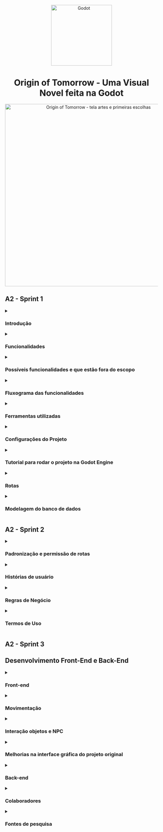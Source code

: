 <p align="center">
	<img width="200" alt="Godot" src="https://upload.wikimedia.org/wikipedia/commons/thumb/6/6a/Godot_icon.svg/2048px-Godot_icon.svg.png">
</p>

<h1 align="center">Origin of Tomorrow - Uma Visual Novel feita na Godot</h1>

<p align="center">
	<img width="600" 
		alt="Origin of Tomorrow - tela artes e primeiras escolhas"
		src="https://i.imgur.com/wADTXCi.png">
</p>

## A2 - Sprint 1

<details> 
	<summary><h3>Introdução</h3></summary>

<p>Projeto realizado como parte da grade curricular da disciplina de Engenharia de Conhecimento, ministrado no curso de <a href="https://to.catolica.edu.br/portal/curso/engenharia-de-software/">Engenharia de Software</a> do <a href="https://to.catolica.edu.br">Centro Universitário Católica do Tocantins</a>.</p>

<p>O principal objetivo do trabalho  é a implementação dos conceitos de Banco de Dados numa aplicação. No caso do nosso grupo, escolhemos fazer a implementação a partir de um jogo de texto Visual Novel, com o objetivo de alimentar o banco de dados com informações do usuário.</p>


<p>Visual novel é um gênero de jogo focado em leituras de textos, cuja suas decisões afetam o rumo da história. O sistema terá como proposta utilizar um sistema de bancos de dados par analisar as decisões dos jogadores para comparar os caminhos traçados por cada um ao decorrer da história.</p>

<p>Como base para o trabalho, partiu-se dos conceitos de interação e escolhas nos adventures criados pela empresa <a href="https://telltale.com/">Telltale Games</a>, responsáveis por jogos como <a href="https://store.steampowered.com/app/1449690/The_Walking_Dead_The_Telltale_Definitive_Series/">The Walking Dead </a>, <a href="https://store.steampowered.com/app/250320/The_Wolf_Among_Us/">The Wolf Among Us</a> e <a href="https://store.steampowered.com/app/498240/Batman__The_Telltale_Series/">The Batman Telltale series</a>.</p>
</details>

<details>
	<summary><h3>Funcionalidades</h3></summary>

<ol>
	<li>Implementação do Firebase como aplicação de gerenciamento de dados e informações emitidas pela aplicação;</li>
	<li>Sistema de diálogo, cujo os jogadores terão a possibilidade de ler a narrativa e as fala dos personagens durante a história por intermédio de uma caixa de diálogo;</li>
	<li>Sistemas de decisões que serão armazenadas no Banco de Dados e mostradas como estátisticas para o jogador ao final do jogo, demonstrando o seu  desempenho e progressão comparadas aos outros jogadores;</li>
	<li>História voltada ao universo dos jogos eletrônicos, tendo alguns mini-games como interação e progresso da história;</li>
	<li>Galeria de pixel-arts dos desenhos criados pelo artista do projeto. Estas artes serão desbloqueadas pelo jogador à medida em que ele vai avançando durante a história;</li>
	<li>Sons e efeitos sonoros para maior imersão do jogador;</li>
	<li>Sistemas de criação de perfis do usuário/jogador, delimitando preferências e escolhas pessoais determinadas que podem aparecer/afetar a história ao decorrer do jogo.</li>
</ol>
</details>

<details>
	<summary><h3>Possíveis funcionalidades e que estão fora do escopo</h3></summary>
<ol>
	<li>Portabilidade da aplicação para dispositivos móveis e consoles de videogame.</li>
	<li>Sub-aplicação móvel para votação. Voltada para espectadores que estão assistindo a transmissão e estão buscando interação com o streamer favorito.</li>
	<li>Sistemas de criação de perfis do usuário/jogador, delimitando preferências e escolhas pessoais determinadas que podem aparecer/afetar a história ao decorrer do jogo. A implementação da funcionalidade pode ser feita como base a interação proposta no ínicio do jogo Silent Hill Shattered Memories. Check-list da personalidade do jogador, mudando alguns elementos e personagens da história</li>
</ol>
</details>

<details>
	<summary><h3>Fluxograma das funcionalidades</h3></summary>

<p>Primeiro, o jogador terá como tela inicial de registro e login do jogo, fazendo a comunicação entre aplicação e banco de dados/servidor Firebase. Estas informações serão armazenadas no banco de dados, criando uma identificação/chave primária própria. Existe um cenário/interação para verificação se os dados dos usuários estiverem corretos.</p>

<ul>
	<li>Caso o email já esteja cadastrado, o jogador já pode pular para tela de login e digitar os seus dados;</li>
	<ul>
		<li>Se os dados estiverem corretos, vai aparecer uma mensagem de login bem sucedido, avançando para o menu do jogo;</li> 
		<li>Caso os dados não estiverem corretos, vai aparecer uma mensagem de erro do usuário ou senha digitada incorretamente, solicitando novamente a autenticação.</li>
	</ul>
</ul>

<br> 

<p align="center">
	<img width="600"
		alt="Fluxograma da página de login"
		src="https://i.imgur.com/cQPXj1B.png">
		<br>Fluxograma da página de login e senha
</p>

<p>Segundo, o jogador interage com as escolhas estipuladas do jogo. Ao fazer isso, cada uma dessas escolhas terá uma saída  ou rumo diferente para a história. Podem ser diálogos e interações com os personagens diferentes do habitual ou segmento da história. Exemplo: determinado personagem pode morrer ou continuar na narrativa, desempenhando outro papel. Diante disso, cada uma dessas escolhas e caminhos serão armazenadas no banco de Dados, diferenciando cada uma dessas rotas selecionadas pelo jogador. Ao final do jogo, o jogador terá uma tela de estatísticas, comparando o seu desempenho com outros jogadores.</p>
 
<p>Exemplo: </p>

<ul>
	<li>O jogador A traçou o caminho X.</li> 
	<ul>
		<li>Porcentagem de jogadores que seguiram este caminho 56%.</li>
	</ul> 
	<li>Outros jogadores que seguiram o caminho Y.</li>
	<ul>
		<li>Porcentagem: 44%</li>
	</ul>
</ul> 

<p>Vale ressaltar que, as escolhas principais, ao decorrer da trama, serão apresentadas nas estatísticas, para entender como funciona o sistema por parte do jogador e quais interações futuras podem ser possíveis para acessar os outros finais do jogo.</p>

<br>

<p align="center">
	<img width="600"
		alt="Exemplificação do sistema de escolhas do jogo, por intermédio de condicionais/nested condicionais"
		src="https://i.imgur.com/CD905bI.png">
		<br>Exemplificação do sistema de escolhas do jogo
</p>

</details>

<details>
	<summary><h3>Ferramentas utilizadas</h3></summary>

1. [Godot](https://godotengine.org/) é um motor de jogo de código aberto, publicado utilizando a licença MIT e desenvolvido pela sua própria comunidade. Seu design é inovador, utilizando um sistema de nódulos e de cena, dando flexibilidade para o desenvolvedor criar qualquer coisa. Pode ser usada em qualquer plataforma de desenvolvimento moderno, tendo a engine suporte para os sistemas operacionais Linux, MacOs, Windows Android. 

2. [Dialogic](https://github.com/coppolaemilio/dialogic) é uma extensão da Godot responsável em facilitar a adição de diálogos no seu jogo. Ela é uma aplicação feita dentro da própria, tendo como base ferramentas com interface gráfica para organização de diálogos dentro do jogo. 

3. [Krita](https://krita.org/en/) é uma ferramenta de criação de ilustrações, concept art, histórias em quadrinhos, pinturas digitais e animações, também podendo ser usado como um programa de retoques e manipulação de fotografia, conversor de formatos, suportando vários modelos de cores e pintura HDR. 

4. [Firebase](https://firebase.google.com/?hl=pt) é um conjunto de serviços de hospedagem para qualquer tipo de aplicativo. Oferece hospedagem NoSQL e em tempo real de bancos de dados, conteúdo, autenticação social e notificações, ou serviços, como um servidor de comunicação em tempo real.

5. [Fruity Loop Studio](https://www.image-line.com/fl-studio/) é uma estação de trabalho de áudio digital desenvolvido pela empresa belga Image-Line. Atualmente é um dos softwares mais usados em produções musicais no mundo, ficando em 4° lugar com 13.63%. Em 2018 foi considerado o melhor DAW do ano pelo IDMA.

6. [Obs Studio](https://obsproject.com/pt-br/download) é uma suíte de software livre e de código aberto para gravação e transmissão ao vivo. Escrito em C e C++, o OBS fornece captura de fonte e dispositivo em tempo real, composição de cena, codificação, gravação e transmissão. A transmissão de dados é feita principalmente através do RTMP (Real Time Messaging Protocol) e pode ser enviada para qualquer destino de suporte RTMP, incluindo muitas predefinições para sites de streaming, como YouTube, Instagram, Twitch e Facebook.

</details>

<details>
	<summary><h3>Configurações do Projeto</h3></summary>

<p>Origin of Tomorrow pode ser executado em diversos sistemas como Windows, Linux e até mesmo em <strong> navegadores de internet</strong>. </p>

Binários compilados podem ser baixados na página de [releases do GitHub](https://github.com/gabriel-aires09/origintomorow/releases). Necessário apenas descompactar os arquivos e rodar diretamente no sistema. O executável e o arquivo de extensão .pck devem estar localizados no mesmo diretório. Sem isso, o jogo não será executado.

Quanto ao uso da aplicação em <strong>navegadores</strong>, você pode acessar ao jogo por meio deste link: [Github Pages](https://gabriel-aires09.github.io/origintomorow/). Criamos uma branch própria hospedada no Github Pages para acesso e conhecimentos das pessoas que tenham interesse em acessar ao jogo. Todos os novos recursos, mecânicas e funcionalidades serão também atualizadas neste link. Nossa intenção é apresentar nossas ideias, de maneira acessível, para outras pessoas interessadas no projeto.

Os arquivos do código fonte podem ser executados utilizando a própria engine [Godot](https://godotengine.org/). Necessário apenas a [importação dos arquivos do projeto](https://docs.godotengine.org/en/latest/tutorials/editor/project_manager.html#opening-and-importing-projects), abrir e apertar o botão play ao canto da tela da interface gráfica da Godot engine. 

</details>

<details>
	<summary><h3>Tutorial para rodar o projeto na Godot Engine</h3></summary>

Abaixo, o tutorial passo a passo:

Abra o aplicativo da Godot. A primeira inicialização irá pedir para adicionar assets. É opcional, mas recomendamos apertar o botão Cancel/Cancelar.

#### 1. Na tela de gerenciamento de projetos, aperte o botão Import

#### 2. Selecione o arquivo "project.godot" na janela Open a File/Abrir Arquivo

#### 3. Na janela de importar arquivo, selecione a opção Import & Edit

#### 4. Ao canto da tela da Godot Engine, aperte o ícone play.

#### 5. A cena principal será inicializada, juntamente com as demais

https://user-images.githubusercontent.com/90778217/195465148-2cbacfbf-9149-4709-bafb-80ddd5c36f2d.mp4


### Tutorial para rodar o projeto no Visual Studio Code

Caso você tenha interesse em conferir a versão para navegadores e acessar/editar o código fonte, faça o download da versão HTML + Javascript na página de [releases](https://github.com/gabriel-aires09/origintomorow/releases/tag/v0.1b). Baixe o arquivo [Origin_of_Tomorrow_Browser.zip](https://github.com/gabriel-aires09/origintomorow/releases/download/v0.1b/Origin_of_Tomorrow_Browser.zip). Caso tenha interesse em rodar aplicação para verificar as modificações, baixe a extensão Live Server do Visual Studio Code. 

Abaixo, um pequeno tutorial em vídeo de como pode ser feito este procedimento.

https://user-images.githubusercontent.com/90778217/195740843-746e6f9d-6960-4bfd-9436-a5dfde40e185.mp4

</details>


<details> 
	<summary><h3>Rotas</h3></summary>

<p align="left">
	<img width="1506" height="334"
		alt="Fluxograma do Firebase e escolhas do jogo"
		src="https://i.imgur.com/Y1s0nMq.png">
</p>
<p align="center">Fluxograma Geral das funcionalidades da aplicação</p>

Ao acessar o jogo, o jogador irá se deparar com uma tela apresentando as opções de login e cadastro, onde os dados cadastrados pelo usuário serão armazenados no banco de dados em nuvem. O cadastro ocorre dentro do próprio jogo, assim como o login, que quando efetuado, o menu inicial é apresentado, exibindo ao usuário as opções de start, galeria e quit, cuja opção start possui função de iniciar jogo.

Cada escolha a qual o jogador selecionar será armazenada no firebase, sendo enviada novamente ao jogador ao final dos capítulos em forma de estatísticas, juntamente com as outros jogadores, sendo exibidas de forma comparativa. As médias a serem exibidas são geradas através da média de escolhas feitas por todos os jogadores. Quando acessada, a galeria exibe todas as artes do jogo, que são mostradas em forma de listas, sendo armazenadas localmente, cujo desbloqueio de imagens, ocorre através do avanço na história ou rota escolhida. 

Abaixo, as rotas/caminhos de acesso que podem ser acessadas aos jogadores neste primeiro protótipo. Os vídeos são interessantes para exemplificar como o sistemas de escolhas serão desenvolvimentosao decorrer do projeto. A primeira e a segunda escolha muda as interações/diálogos entre personagens, como também os sentimentos expressados entre eles - o avatar da personagem Sabrina muda, podendo ficar triste, feliz ou apático, a depender das escolhas geradas pelo jogador. No futuro, os integrantes pretendem criar uma espécie de sistema de pontos de sentimentos que serão exibidas como estatísticas ao final do jogo, conforme consta ao final do vídeo. 
	
### Rota 1 - Primeira escolha do jogo

https://user-images.githubusercontent.com/90778217/195460870-dfe8cddc-d4d2-4802-9faf-dcbda5428594.mp4


## Rota 2 - Segunda escolha do jogo

https://user-images.githubusercontent.com/90778217/195461271-6ae0ad93-40db-4643-a9cb-fe39b158ae0d.mp4

</details>


<details>
	<summary><h3>Modelagem do banco de dados</h3></summary>

Diante das funcionalidades e sistemas utilizados para o nosso projeto, optamos por um gerenciamento de banco de dados não relacional (NoSQL). Primeiramente, o motivo para utilizar esta estrutura de banco de dados é a sua característica de mutabilidade durante o processo de desenvolvimento da aplicação. Queremos, na medida que surgem novas ideias entre os integrantes do projeto, modificar a manipulação dos dados na nossa aplicação, não necessariamente atendendo uma estrutura pré-definida. Segundo, adotamos o Firebase como aplicação principal para o gerenciamento de dados e informações do nosso jogo. Percebemos que, ao analisar o contexto e, pelo tempo exigido para desenvolvimento da aplicação, o melhor caminho a ser seguido seria a utilização do Firebase, principalmente por causa da facilidade de implementação e praticidade de utilização na nossa aplicação. Terceiro, porque a nossa própria orientadora apresentou como uma das ferramentas que podem ser utilizadas durante o processo de desenvolvimento. :smile:

Abaixo, o modelo lógico estruturado do nosso banco de dados, como também a representação de tabelas do Dialogic repassadas para o RealTime Database e o gerenciamento de emails/cadastros registrados no Firebase para teste da aplicação.

<p align="center">
	  <img width="600"
	       alt="Fluxograma do modelo lógico"
	       src="https://i.imgur.com/HKGmoh8.png">
	       <br>Fluxograma do modelo lógico do banco de dados
</p>

<p align="center">
	<img width="600"
		alt="Representação das escolhas do jogador no Firebase"
		src="https://i.imgur.com/q2L1JAo.jpg"
		<br><br>Representação das escolhas feitas do jogador, mostrando chave primária e os objetos/propriedades definidas. Algumas das escolhas serão armazenadas por aqui.
</p>

<p align="center">
	<img width="600"
		alt="Usuários cadastrados no jogo e registrados no Firebase"
		src="https://i.imgur.com/y7Y2Kz0.png"
		<br><br>Página de autenticação do Firebase, demonstrando os usuários cadastrados e registrados no banco de dados
</p>

<p align="center">
	<img width="600"
		alt="Estrutura da tabela da timeline criada pela Dialogic"
		src="https://i.imgur.com/o8ww56j.png"
		<br><br>Estrutura da tabela do arquivo .json criado pelo Dialogic. 
</p>

</details>

## A2 - Sprint 2

<details>
<summary><h3>Padronização e permissão de rotas</h3></summary>

Não há diferentes tipos de usuários, sendo que as rotas serão igualmente distribuídas. Quando o usuário se registra, seus dados são salvos na nuvem juntamente com um token gerado pelo Firebase, cuja utilização se dará na autenticação de usuário. O jogo apresenta as seguintes rotas: 
### Iniciar
Sendo a primeira rota a qual o usuário utitizará, ele terá acesso ao conteúdo jogável


<h3 align="center">{Main}/{Register{token_criado}}/{Login{token_autenticado}}/{Menu}/{Supercene{dialogic}} </h3>


Após ela, o usuário frequentemente passará pela seguinte rota:


<h3 align="center">{Main}/{Login{token_autenticado}}/{Menu}/{Supercene{dialogic}}</h3>

</details>

<details>
	<summary><h3>Histórias de usuário</h3></summary>

#### US01 - Registro

Eu, como jogador, desejo registrar uma conta no sistema, para que eu possa ter acesso ao jogo.

<strong>Cenário 1: Primeiro registro no jogo</strong>
- Dado que o usuário não tenha uma conta
	- E queira iniciar o jogo
- Quando ele selecionar o opção registro
	- E preenche os dados email, senha, confirmar senha. 
- Então, o sistema retorna uma confirmação
 	- E o jogador é levado para a tela inicial

<strong>Cenário 2: Usuário já cadastrado no sistema</strong>
- Dado que usuário tenha uma conta
	- E queira registrar, utilizando o mesmo login e senha já armazenado no banco de dados da aplicação
- Quando ela tentar registrar no sistema
- Então, vai aparecer uma mensagem de email e usuário já cadastrados no sistema 

<strong>Cenário 3: Domínio de email não reconhecido no sistema</strong>
- Dado que o usuário não tenha uma conta
	- E queira registrar para inicializar/testar o jogo
- Quando selecionar a opção registrar
	- E preencher os dados de email
	- E este domínio de email não ser permitido/reconhecido no sistema de banco de dados
- Então o sistema retorna a seguinte mensagem: domínio de email não reconhecido pelo sistema

<strong>Cenário 4: Senha fraca</strong>
- Dado que o usuário estiver preenchendo os dados do cadastro
	- E a senha possuir menos que seis caracteres
	- OU senha sem caracteres especiais como números, símbolos e letras maiúsculas 
- Quando o usuário apertar o botão de registrar
- Então o sistema retorna um erro
	- E pede para o usuário tentar outra senha novamente

#### US02 - Acesso ao sistema, por meio de login (email) e senha

Eu, como jogador, desejo acessar o sistema, para que eu possa retornar o jogo.

<strong>Cenário 1: Usuário já Registrado no sistema</strong>
- Dado que o usuário estiver cadastrado no sistema
- Quando ele digitar seu email de login
	- E sua senha
- Então,  vai aparecer uma mensagem de login bem sucedido
	- E o usuário irá avançar para o menu do jogo

<strong>Cenário 2: Usuário não registrado no sistema</strong>
- Dado que o usuário não estiver cadastrado no sistema
- Quando ele digitar seu email de login
	- E sua senha
- Então, irá aparecer a mensagem de usuário e senha não cadastrados
	- OU usuário e senha digitados incorretamente


<strong>Cenário 3: Senha incorreta</strong>
- Dado que o usuário tenha uma conta registrada
- Quando ele digita seu login e senha
- E sua senha estiver incorreta
- Então, vai aparecer uma mensagem de login bem sucedido
- E o usuário irá avança para o menu do jogo

#### US03 – Sistema de decisões

Eu, como jogador, desejo escolher que escolhas tomar durante a história, para que possa ver como minhas decisões afetaram a história no geral

<strong>Cenário 1: Escolhas ao decorrer da história</strong>
- Dado que o usuário esteja jogando
	- E apareça duas ou mais opções de escolha
- Quando o jogador seleciona uma das duas opções
- Então, a escolha que o jogador tomou será salva
	- E a história do jogo avança de acordo com a opção escolhida
	- E os elementos e personagens podem mudar, a depender do contexto e escolhas apresentadas na história

<strong>Cenário 2: Escolhas que caracterizam o perfil do jogador</strong>
- Dado que o jogador esteja jogando
	- E tenha preenchido o formulário de perfil do jogo
- Quando o jogador avança ao decorrer da história
- Então, os elementos, tais como cor e nome, serão apresentados nos diálogos
	- E novas interações serão apresentadas

#### US04 - Sistema de relacionamento 

Eu, como desenvolvedor, desejo um sistema de relacionamento e pontuação, para que o jogador tenha maior engajamento com os personagens da história.

<strong>Cenário 1:  Sistemas de pontos positivos entre personagens e jogador</strong>
- Dado que existe um sistema de relacionamento entre o jogador e personagens 
- Quando é escolhida uma interação considerada positiva
- Então aumenta os pontos de amizade/empatia com o personagem
	- E o personagem da interação te ajuda durante a  jornada
	- E estes pontos serão adicionado na tela de estatística ao final do jogo

<strong>Cenário 2: Sistemas de pontos negativos entre personagens e jogador</strong>
- Dado que existe um sistema de relacionamento entre o jogador e personagens 
- Quando é escolhida uma interação considerada negativa
- Então diminui os pontos de amizade/empatia com o personagem
	- E o personagem não te ajuda durante a história
	- OU evita contato/conversa com seu personagem
	- E estes pontos serão adicionado na tela de estatística ao final do jogo

<strong>Cenário 3: Sistema de pontos - personagem fora dos padrões de normalidade</strong>
- Dado que existe um sistema de relacionamento entre o jogador e personagens
- Quando é escolhida uma interação considerada negativa 
	- E o personagem goste deste tipo de tratamento
- Então aumenta os pontos de amizade
	- E o personagem da interação te ajuda durante a  jornada
	- OU evita contato/conversa com seu personagem
	- E estes pontos serão adicionado na tela de estatística ao final do jogo

#### US05 - Menu inicial
Eu, como desenvolvedor, desejo criar um menu inicial, para que o usuário possa navegar no jogo. 

<strong>Cenário 1 - Botão Iniciar</strong>
- Dado que existe um botão iniciar
- Quando o usuário aperta este botão
- Então o jogo irá inicializar para o estado de progresso atual do jogador

<strong>Cenário 2 - Botão Galeria</strong>
- Dado que existe o botão galeria no menu inicial do jogo
- Quando o usuário apertar este botão
- Então o jogo irá para outra janela, apresentando uma galeria de artes feitas exclusivamente para o jogo

<strong>Cenário 3 - Botão sair</strong>
- Dado que existe o botão sair presente no menu inicial 
- Quando o usuário aperta este botão
- Então a aplicação é fechada
	- E como também a finalização do seu processo no computador

#### US06 - Galeria

Eu, como desenvolvedor, desejo uma galeria de arte, para que seja acessada/desbloqueada pelo jogador ao decorrer do jogo.

<strong>Cenário 1 - Desbloqueio das artes do jogo</strong>
- Dado que o jogador está em determinada parte da história
- Quando o jogador concluir esta parte
- Então as artes criadas em pixel art como plano de fundo, cenário e personagens serão desbloqueadas
	- E poderão ser acessadas no menu de Galeria do jogo

<strong>Cenário 2 - Jogador quer visualizar a arte do jogo na Galeria</strong>
- Dado que existe um menu de galeria das artes do jogo
	- E o jogo acessou por meio do caminho Menu inicial >> Galeria
	- E estejam disponíveis/liberadas artes do jogo
- Quando o jogador clicar no ícone da arte do jogo
- Então será aberta esta mesma arte em tela cheia

<strong>Cenário 3 - Voltar para o menu de Galeria ao clicar na arte desejada</strong>
- Dado que o jogador está na janela de tela cheia da pixel art
- Quando ele clicar no botão de voltar, no canto superior esquerdo da tela
- Então, o jogador voltará para tela inicial da galeria

<strong>Cenário 4 - Voltar para o menu principal a partir da Galeria</strong>
- Dado que o jogador está na galeria do jogo
- Quando ele clicar no botão voltar na tela de galeria
	- E não estiver aberta qualquer arte do jogo, no modo de tela cheia
- Então o jogador irá voltar para o menu principal do jogo

#### US07 - Estatísticas de caminhos seguidos ao final do jogo

Eu, como usuário, desejo que seja apresentadas estatísticas sobre o meu caminho tomado do jogo, para que eu possa comparar com outros jogadores

<strong>Cenário 1 - Caminho X</strong>
- Dado que existe um determinado caminho X a ser seguido
- Quando o jogador escolhe este caminho, dependendo das escolhas realizadas durante o jogo
	- E ele finaliza o jogo
- Então, é mostrado uma tabela de estatísticas, o número percentual de jogadores que seguiram este caminho. 
	- E este caminho será armazenado no banco de dados 

<strong>Cenário 2 - Caminho Y</strong>
- Dado que existe um determinado caminho Y a ser seguido
- Quando o jogador escolhe este caminho, dependendo das escolhas realizadas durante o jogo
	- E ele finaliza o jogo
- Então, é mostrado uma tabela de estatísticas, o número percentual de jogadores que seguiram este caminho. 
	- E este caminho será armazenado no banco de dados 

#### US08 - Salvar as escolhas dos jogadores

Eu, como desenvolvedor, desejo salvar as escolhas dos jogadores, para que eu possa demonstrar/manipular estas informações no banco de dados.

<strong>Cenário 1 - Salvar escolhas no banco de dados</strong>
- Dado que o jogador está numa tela com duas caixas de diálogo, após a interação com personagem da conversa
- Quando o usuário aperta uma das caixas, utilizando o mouse
- Então, o personagem da interação terá uma resposta
	- E esta resposta será salva no banco de dados
	- E irá criar um token próprio
	- E será computada nas estatísticas de caminhos seguidos pelos jogadores ao final do jogo.

<strong>Cenário 2 - Salvar a pontuação de amizade entre os personagens</strong>
- Dado que o jogador pode interagir com os personagens
	- E cada uma das respostas tem um retorno positivo ou negativo para o sistema de amizade
- Quando o jogador escolhe determinada resposta
- Então, ela irá aumentar o nível de amizade entre o jogador e personagem
	- Ou diminuir o nível de amizade entre jogador e personagem
	- E salvar estas respostas no banco de dados
	- E demonstrar esta pontuação ao final do jogo.

#### US09 -  Mini-game RPG

Eu, como usuário, desejo jogar um mini-game ao estilo RPG, para que eu possa ter mais interação e engajamento com o jogo.

<strong>Cenário 1 - Perfil do usuário</strong>
- Dado que existem perfis para o usuário, delimitando seus gostos
- Quando o usuário loga no jogo
	- E responde algumas das perguntas sobre você no início do jogo
- Então, essas escolhas serão demonstradas em diálogos
	- E interações ao decorrer do jogo. 

#### US 09.01 - Movimentação do personagem

Eu, como usuário, desejo movimentar meu personagem, para que eu possa chegar ao final do game.

<strong>Cenário 1 - Personagem move para esquerda</strong> 
- Dado que o personagem tem a função de movimentação
	- E pode andar para direção esquerda 
- Quando aperto o direcional para esquerda
- Então, o personagem irá se movimentar para esquerda
	- Ou não se locomover, caso existe algum objeto na frente do personagem

<strong>Cenário 2 - Personagem move para direita </strong>
- Dado que o personagem tem a função de movimentação
	- E pode andar para direita 
- Quando aperto o direcional para direita
- Então, o personagem irá se movimentar para direita
	- Ou não se locomover, caso existe algum objeto na frente do personagem

<strong>Cenário 3 - Personagem move para cima</strong>
- Dado que o personagem tem a função de movimentação
	- E pode andar para cima 
- Quando aperto o direcional para cima
- Então, o personagem irá se movimentar para cima
 - Ou não se locomover, caso existe algum objeto na frente do personagem

<strong>Cenário 4 - Personagem move para baixo </strong>
- Dado que o personagem tem a função de movimentação
	- E pode andar para baixo 
- Quando aperto o direcional para baixo
- Então, o personagem irá se movimentar para baixo
	- Ou não se locomover, caso existe algum objeto na frente do personagem

#### US 09.02 - Interações com os personagens 

Eu, como desenvolvedor, desejo a interação entre jogador e NPCs do mapa, para que o jogador tenha envolvimento com o jogo

<strong>Cenário 1 - Conversar com os personagens</strong>
- Dado que existe um personagem no mapa
	- E que esteja na frente do jogador
- Quando o jogador aperta o botão de interação
- Então, abre uma caixa de diálogo, juntamente com o avatar do personagem

<strong>Cenário 2 - Escolhas e interações entre personagens do mapa</strong>
- Dado que o jogador apertou o botão de interação
	- E apareceu a caixa de diálogo, juntamente com o avatar do personagem
- Quando aparece um escolha de respostas durante o diálogo
- Então, o jogador escolha uma das opções de respostas
	- E o personagem responde
	- E o tipo de resposta será diferente, a depender de cada interação

<strong>Cenário 3 - Sistemas pontos de amizade implementados no mini-game de RPG</strong>
- Dado que o jogador interage com os NPCs do jogo
	- E está na frente do personagem
	- E abre a caixa de diálogo
- Quando ele faz determinada escolha
- Então, vai aumentar o sistema de amizade/empatia entre o jogador e personagem
	- Ou vai diminuir o sistema de amizade/empatia entre o jogador e personagem
	- E estas interações com personagens serão salvas no banco de dados 
</details>

<details>
	<summary><h3>Regras de Negócio</h3></summary>

<table>
	<tr>
		<td>Identificador</td>
		<td>OT0001</td>
	</tr>
	<tr>
		<td>Nome</td>
		<td>Registro do usuário</td>
	</tr>
	<tr>
		<td>Módulo</td>
		<td>Firebase</td>
	</tr>
	<tr>
		<td>Data</td>
		<td>24/09/2022</td>
	</tr>
	<tr>
		<td>Autor</td>
		<td>Daniel Vitor</td>
	</tr>
	<tr>
		<td>Data da última alteração</td>
		<td>27/09/2022</td>
	</tr>
	<tr>
		<td>Versão</td>
		<td>0.1b</td>
	</tr>
	<tr>
		<td>Dependências</td>
		<td>OT0002 e OT0003</td>
	</tr>
	<tr>
		<td>Descrição</td>
		<td>Ao iniciar o jogo, o usuário deverá preencher preencher os campos de email/login e senha. Estes dois campos são obrigatórios. O usuário pode sair ao apertar o botão de login.</td>
	<tr>
	<tr>
		<td>Requisitos</td>
		<td>
			<ul>
				<li>A senha deve possuir, no mínimo, 6 caracteres</li>
				<li>A senha deve possuir caracteres especiais, números e letras maiúsculas</li>
				<li>O email a ser cadastrado não pode ter sido usado anteriormente</li>	
			<ul>
		</td>
</table>

<table>
	<tr>
		<td>Identificador</td>
		<td>OT0002</td>
	</tr>
	<tr>
		<td>Nome</td>
		<td>Login do usuário</td>
	</tr>
	<tr>
		<td>Módulo</td>
		<td>Firebase</td>
	</tr>
	<tr>
		<td>Data</td>
		<td>24/09/2022</td>
	</tr>
	<tr>
		<td>Autor</td>
		<td>Daniel Vitor</td>
	</tr>
	<tr>
		<td>Data da última alteração</td>
		<td>27/09/2022</td>
	</tr>
	<tr>
		<td>Versão</td>
		<td>0.1b</td>
	</tr>
	<tr>
		<td>Dependências</td>
		<td>OT0001</td>
	</tr>
	<tr>
		<td>Descrição</td>
		<td>O usuário, após cadastrar suas credenciais no sistema de banco de dados do jogo, ele será transferido para tela de login e senha. Esta tela de login terá o campo para preenchimento do email da senha cadastrada pelo usuário.</td>
	</tr>
	<tr>
		<td>Requisitos</td>
		<td>
			<ul>
				<li>O email já deve estar cadastrado no banco de dados</li>
				<ul>
					<li>Caso o usuário digite um email não registrado, vai aparecer uma mensagem de email e mail não cadastrado no sistema</li>
				</ul>
					<li>A senha deve ser preenchida corretamente</li>
					<ul>
						<li>Caso o usuário erre no preenchimento da senha, vai aparecer a mensagem de senha incorreta</li>
					</ul>
					<li>Se os campos de login e senha estiverem corretos, o jogador irá para tela de menu do jogo.</li>
			</ul>
		</td>
	</tr>
</table>	

<table>
	<tr>
		<td>Identificador</td>
		<td>OT0003</td>
	</tr>
	<tr>
		<td>Nome</td>
		<td>Menu inicial</td>
	</tr>
	<tr>
		<td>Módulo</td>
		<td>Interface</td>
	</tr>
	<tr>
		<td>Data</td>
		<td>24/09/2022</td>
	</tr>
	<tr>
		<td>Autor</td>
		<td>Mateus Citriniti</td>
	</tr>
	<tr>
		<td>Data da última alteração</td>
		<td>27/09/2022</td>
	</tr>
	<tr>
		<td>Versão</td>
		<td>0.1b</td>
	</tr>
	<tr>
		<td>Dependências</td>
		<td>OT0001 e OT0002</td>
	</tr>
	<tr>
		<td>Descrição</td>
		<td>O menu inicial tem a função de ser a tela central do jogo, cujo usuário pode escolher suas configurações de vídeo, som e controles do jogo. Isto é importante, principalmente em computadores com nível de processamento menor. Não apenas as configurações, o menu inicial deve ter a galeria de todas as artes desbloqueadas durante o jogo, como também o menu de sair da aplicação.</td>
	</tr>
	<tr>
		<td>Requisitos</td>
		<td>
			<ul>
				<li>Caso o jogador aperte o botão Iniciar, o jogo vai inicializar. Dependendo do seu processo de salvamento, ele pode iniciar na parte em que o jogador parou.</li>
				<li>Ao apertar o botão Galeria, o jogador será transferido para o menu das artes em pixel-art desbloqueadas e utilizadas durante o jogo</li>
				<li>Quando o jogador apertar o botão sair, ele sairá da aplicação.</li>
			<ul>
		</td>
	</tr>
</table>

<table>
	<tr>
		<td>Identificador</td>
		<td>OT0004</td>
	</tr>
	<tr>
		<td>Nome</td>
		<td>Galeria</td>
	</tr>
	<tr>
		<td>Módulo</td>
		<td>Interface</td>
	</tr>
	<tr>
		<td>Data</td>
		<td>24/09/2022</td>
	</tr>
	<tr>
		<td>Autor</td>
		<td>Mateus Citriniti</td>
	</tr>
	<tr>
		<td>Data da última alteração</td>
		<td>27/09/2022</td>
	</tr>
	<tr>
		<td>Versão</td>
		<td>0.1b</td>
	</tr>
	<tr>
		<td>Dependências</td>
		<td>OT0003 e OT0005</td>
	</tr>
	<tr>
		<td>Descrição</td>
		<td>A Galeria de artes é uma forma de recompensa para os jogadores que investiram no jogo Origin of Tomorrow. É um elemento utilizado em diversos jogos, podendo seus elementos serem desbloqueados em momentos específicos do jogo ou serem apresentados como colecionáveis dentro de fases do jogo.</td>
	<tr>
	<tr>
		<td>Requisitos</td>
		<td>
			<ul>
				<li>Os elementos da galeria serão mostrados apenas se o jogador iniciar uma campanha.</li>
				<li>Cada arte será desbloqueada em momentos específicos dentro do jogo</li>
				<li>Dentro do menu da galeria, irá aparecer uma foto em miniatura, representando cada uma das artes em pixel art elaboradas para o jogo</li>
				<li>Caso o jogador clique em algumas das miniaturas, ele será transferido para outra janela, exibindo a arte em tela cheia.</li>
				<li>Ao apertar o botão voltar, o jogador volta para janela anterior. No caso, a janela de menu da galeria.</li>
				<li>O jogador pode voltar para o menu iniciar, apertando o botão voltar.</li>
			<ul>
		</td>
</table>

<table>
	<tr>
		<td>Identificador</td>
		<td>OT0005</td>
	</tr>
	<tr>
		<td>Nome</td>
		<td>Diálogos do jogo</td>
	</tr>
	<tr>
		<td>Módulo</td>
		<td>Interface e Interação Jogador/Aplicação</td>
	</tr>
	<tr>
		<td>Data</td>
		<td>24/09/2022</td>
	</tr>
	<tr>
		<td>Autor</td>
		<td>Gabriel Oliveira Aires</td>
	</tr>
	<tr>
		<td>Data da última alteração</td>
		<td>27/09/2022</td>
	</tr>
	<tr>
		<td>Versão</td>
		<td>0.1b</td>
	</tr>
	<tr>
		<td>Dependências</td>
		<td>OT0001, OT002, OT0003 e OT0006</td>
	</tr>
	<tr>
		<td>Descrição</td>
		<td>Os diálogos são elementos essenciais de um jogo ao estilo Visual Novel. O gênero é focado, essencialmente, em histórias e interações entre jogadores e personagens.<br>
		Sendo assim, é necessário que sejam apresentadas dentro do contexto da história. Seja para salvar algum personagem ou não, seja para aumentar pontos de amizade/empatia entre os personagens.<br>
		Os diálogos serão apresentados juntamente com as artes do jogo e o avatar de cada um dos personagens, representando seus estados emocionais a partir de suas respostas no jogo. Eles ficarão localizados dentro de uma caixa de texto.</td>
	</tr>
	<tr>
		<td>Requisitos</td>
		<td>
			<ul>
				<li>Para que os diálogos sejam trocados ao decorrer do jogo, o jogador deve apertar qualquer botão do mouse ou tecla do teclado para isso.</li>
				<li>Em determinados momentos, haverá opções de escolhas para o jogador. Para avançar, o jogador deve escolher uma delas. Dependendo da resposta, caminhos e elementos diferentes serão demonstrados</li>
				<li>As escolhas podem afetar a maneira como os personagens tratam você ao decorrer do jogo. </li>
				<li>Quando o jogador customizar seu perfil de usuário, definindo suas preferências (mesmo que estas não sejam verdadeiras), elas serão apresentadas em algum contexto da história.</li>
				<li>Exemplo: Qual sua fruta favorita?</li>
				<ul>
					<li>Resposta: Maçã. Isto será salvo como variável e armazenado no banco de dados.</li>
					<ul>
						<li>Durante o jogo: Hmmm, vamos comer a fruta que você gosta? Que tal uma (variável = maçã)?</li>
				</ul>
			<ul>
		</td>
	</tr>
</table>

<table>
	<tr>
		<td>Identificador</td>
		<td>OT0006</td>
	</tr>
	<tr>
		<td>Nome</td>
		<td>Perfil do jogador</td>
	</tr>
	<tr>
		<td>Módulo</td>
		<td>Interação Jogador/Aplicação e Comunicação banco de dados</td>
	</tr>
	<tr>
		<td>Data</td>
		<td>XXXXXXXXX</td>
	</tr>
	<tr>
		<td>Autor</td>
		<td>Daniel Vitor e Gabriel Oliveira Aires</td>
	</tr>
	<tr>
		<td>Data da última alteração</td>
		<td>XXXXXXXX</td>
	</tr>
	<tr>
		<td>Versão</td>
		<td>0.1b</td>
	</tr>
	<tr>
		<td>Dependências</td>
		<td> OT0001, OT002, OT0005 e OT0006</td>
	</tr>
	<tr>
		<td>Descrição</td>
		<td>Ao iniciar a aplicação, o jogador terá a oportunidade de personalizar seu perfil. Este perfil terá algumas perguntas sobre o perfil do jogador. Vale ressaltar que nenhum tipo de pergunta pessoal ou do âmbito extremamente privado do indivíduo como sexualidade e etnia serão impostas neste questionário. No máximo, perguntas voltadas para o âmbito geral como nome de música, cor, filme ou comida favorita.</td>
	</tr>
	<tr>
		<td>Requisitos</td>
		<td>
			<ul>
				<li>Neste módulo, é necessário que o jogador esteja cadastrado e logado no sistema. Ao apertar o botão iniciar, dentro do menu inicial do jogo, será exibido uma nova janela. Esta janela conterá um pequeno questionário a respeito do jogador, podendo este questionário ser predeterminado ou não</li>
				<li>Ao fazer sua escolha, em alguns contextos serão apresentados características do perfil do jogador.</li>
				<ul>
					<li>Qual é a sua cor favorita?</li>
					<li>Diálogo do personagem: Que tal você vestir essa camisa na cor x. Eu sei que é a sua cor favorita!</li>
				</ul>
				<li>Estas variáveis serão apresentadas em negritos e com cor destacada, conforme exemplo abaixo.</li>
				<ul>
					<li>Branco</li>
				</ul>
				<li>Será uma forma de lembrar a escolha/definição de perfil feita pelo jogador.</li> 
			</ul>
		</td>
	</tr>
</table>

<table>
	<tr>
		<td>Identificador</td>
		<td>OT0007</td>
	</tr>
	<tr>
		<td>Nome</td>
		<td>Escolhas</td>
	</tr>
	<tr>
		<td>Módulo</td>
		<td>Interação Jogador e armazenamento de informações no Firebase</td>
	</tr>
	<tr>
		<td>Data</td>
		<td>XXXXX</td>
	</tr>
	<tr>
		<td>Autor</td>
		<td>Daniel Vitor, Gabriel Aires, Jonathan Rodrigues e Mateus Citriniti</td>
	</tr>
	<tr>
		<td>Data da última alteração</td>
		<td>XXXXXX</td>
	</tr>
	<tr>
		<td>Versão</td>
		<td>0.1b</td>
	</tr>
	<tr>
		<td>Dependências</td>
		<td>OT0001, OT0002, OT0003, OT0004, OT0005 e OT0006</td>
	</tr>
	<tr>
		<td>Descrição</td>
		<td>Como todo bom jogo do gênero Visual Novel, ao decorrer da campanha haverá escolhas que irão afetar o progresso da história. Sendo assim, caso você siga para o caminho A, diversos elementos e até personagens podem mudar. Caso você siga para caminho B, outros objetos serão apresentados e personagens também. Dependendo das escolhas morais desencadeadas durante o jogo, personagens podem morrer e a história seguirá seu ritmo mesmo assim.
		<br>
Buscamos como fonte de inspiração obras da empresa Telltale Games. Tanto que a implementação das escolhas para serem armazenadas, dentro de um banco de dados e apresentadas ao final da jornada do jogador, tem a sua origem em jogos como The Walking Dead e Batman.</td>
	</tr>
	<tr>
		<td>Requisitos</td>
		<td>
			<ul>
				<li>Caso o jogador faça determinada escolha para caminho A, a história caminhará para caminho X. Caso o jogador faça escolha para caminho B, a história seguirá para caminho Y. Conforme dito anteriormente, cada uma das escolhas irá apresentar novas experiências narrativas ao jogador. </li>
				<li>As escolhas serão armazenadas no banco de dados e apresentadas ao jogador ao final do jogo, apresentando uma tela de estatísticas com desempenho e caminhos tomados pelo jogador.</li>
				<li>Exemplo: O jogador seguiu na história do jogo, realizando suas escolhas morais e de interação com o personagem. </li>
				<li>O caminho traçado é X:</li>
				<ul>
					<li>Porcentagem de jogadores que escolheram este caminho é igual 44%</li>
				</ul>
				<li>Outros jogadores traçaram o caminho Y:</li>
				<ul>
					<li>Porcentagem de jogadores que escolheram este caminho é igual a 56%</li>
				</ul>
			</ul>
		</td>
	</tr>
</table>

<table>
	<tr>
		<td>Identificador</td>
		<td>OT0008</td>
	</tr>
	<tr>
		<td>Nome</td>
		<td>Mini-game RPG</td>
	</tr>
	<tr>
		<td>Módulo</td>
		<td>Interação e maior engajamento jogador/aplicação</td>
	</tr>
	<tr>
		<td>Data</td>
		<td>XXXXX</td>
	</tr>
	<tr>
		<td>Autor</td>
		<td>Gabriel Aires, Jonathan Rodrigues e Mateus Citriniti</td>
	</tr>
	<tr>
		<td>Data da última alteração</td>
		<td>XXXXXX</td>
	</tr>
	<tr>
		<td>Versão</td>
		<td>0.1b</td>
	</tr>
	<tr>
		<td>Dependências</td>
		<td>OT0001, OT0002, OT0003, OT0004, OT0005, OT0006 e OT0007</td>
	</tr>
	<tr>
		<td>Descrição</td>
		<td>O sistema de perfil do jogador, como também o sistema de pontos são funcionalidades conectadas, seguindo princípios de Role-Playing Game, comumente empregados em diversos títulos atuais, sendo uma tendência para quase todos os gêneros de jogos existentes. Filmes como Jogador Número Um e animações japonesas do gênero Isekai apresentam estes conceitos para o público em geral.<br>
		De qualquer forma, em determinado momento da história, a forma como o jogo está sendo apresentado para o jogador será modificada.</td>
	</tr>
	<tr>
		<td>Requisitos</td>
		<td>
			<ul>
				<li>Primeiramente, a perspectiva será isométrica. Os personagens serão apresentados em sprites com cabeça gigante e corpo pequeno. Remete visualmente aos jogos de Role-Playing Game do antigo Super Nintendo, videogame extremamente influente e importante da empresa japonesa Nintendo. </li>
				<li>Os sprites dos jogadores poderão se mover em quatro sentidos, respectivamente: cima, baixo, direita e esquerda.</li>
				<li>Ao se deparar com algum objeto ou personagem na frente do jogador, o algoritmo de colisão será acionado e o personagem controlável vai parar de movimentar.</li>
				<li>O personagem controlável não pode ultrapassar os objetos, devendo ficar imóvel, apenas acionando a animação de movimentação.</li>
				<li>Haverá um mapa para ser explorado pelo jogador, tendo objetos, elementos arquitetônicos, vegetação, florestas e personagens para interação.</li>
				<li>Os personagens para interação terão os sistemas de diálogos e escolhas estipulados anteriormente. Vale ressaltar que o sistema de perfis e sistema de pontos de empatia/amizade estarão vigentes neste modo.</ul>
			</ul>
		</td>
	</tr>
</table>

</details>
	
<details>
	<summary><h3>Termos de Uso</h3></summary>

Os termos deste contrato (“Termos de Uso”) regem o relacionamento entre você e os colaboradores, pessoas físicas com sede em Palmas/Tocantins.

Antes de acessar ou utilizar o jogo, você deve concordar com os Termos de Uso. É necessário que você crie uma conta no jogo, sendo que dessa forma, você declara ter 16 anos de idade ou mais. Caso tenha de 16 a 17 anos, você declara que seus responsáveis legais estão de acordo com os termos de uso presentes no documento.

Ao instalar e jogar Origin of Tomorrow, você estará de acordo com estes termos de uso. Se não estiver de acordo com estes termos de uso, não instale ou jogue o jogo.

Caso você não concorde com as atualizações do termo de uso, ou de qualquer outra política presente neste documento, sua licença para utilizar o jogo cessará, e você deverá interromper o uso do jogo imediatamente.

### Concessão de Licença Limitada para Uso do Jogo

Levando em conta a sua concordância com os presentes Termos de Uso, concebemos a você uma licença não exclusiva, intransferível, não sublicenciável, revogável e limitada para o acesso e uso do jogo para seus fins de entretenimento. Você concorda em não usar o jogo para nenhuma outra finalidade.
Não é permitida a venda, compra, aluguel ou doação da sua conta, nem criar dados falsos. Você não poderá jogar caso já tenha sido banido anteriormente. Sua conta serve apenas para fins não comerciais.
Você não está permitido a jogar caso tenha menos de 16 anos. O uso do seu cartão de crédito ou outros instrumentos de pagamento por menores, são responsabilidade sua.

### Dados de Acesso e sua Conta

Será solicitado que você escolha um e-mail e senha para sua conta. Essa conta não deve ser compartilhada, e nem pode ser acessada por outras pessoas. Caso desconfie ou tome conhecimento que sua conta está sendo acessada indevidamente, notifique as equipes através do github e altere os seus dados de acesso. Você é o único responsável pela manutenção da confidencialidade dos Dados de Acesso e será responsável por todos os usos dos Dados de Acesso autorizados ou não por você. Você é responsável por tudo que acontece por meio da sua Conta.

### Propriedade

### Jogo

Todos os direitos sobre o jogo são de propriedade dos colaboradores do github (Gabriel Aires, Mateus Citriniti, Jonathan Rodrigues; Daniel Vitor).

### Contas

Não obstante disposições em contrário aqui expressas, você reconhece e concorda que não terá propriedade ou outros direitos de propriedade sobre a conta, e você reconhece e concorda ainda que todos os direitos sobre a conta são e serão sempre de propriedade e para o benefício dos colaboradores do github (Gabriel Aires, Mateus Citriniti, Jonathan Rodrigues; Daniel Vitor).

### Uso da imagem do Usuário

Ao jogar Origin of Tomorrow, você autoriza a divulgação da sua imagem e nome para materiais de divulgação do jogo. Neste caso, você autoriza, expressa ser sua vontade e declara sua autorização pelo uso supramencionado. Tendo conhecimento disso, qualquer reclamação referente ao ponto mencionado acima se torna inviável. A autorização é concedida a título gratuito, abrangendo o uso da imagem em todo o território nacional.
	Essa autorização pode ser revogada a qualquer momento por você, porém, seu uso do jogo deve cessar imediatamente para que os colaboradores possam então tomar as devidas providências.

### Sua licença para o jogo Origin of Tomorrow

Por este documento, você concede aos colaboradores (Gabriel Aires, Mateus Citriniti, Jonathan Rodrigues; Daniel Vitor), uma licença irrevogável, perpétua, transferível, integralmente paga e sem quaisquer tipo de custos e o direito de usar e praticar, de qualquer forma, seus Conteúdo de Usuário.

### Atualizações do jogo

Você compreende que o jogo está em constante evolução. Os colaboradores podem requerer que você aceite atualizações do jogo instalado em seu computador. Você reconhece  e concorda que o jogo pode ser atualizado assim que necessário. Caso seja necessário, você deverá atualizar outros softwares relacioandos para o funcionamento adequado do jogo.

### Limitação de Responsabilidade

Os colaboradores não são responsáveis por danos indiretos, incidentais, consequentes, especiais, punitivos ou similares.

### Lei
Você concorda que todas as disputas entre você e os colaboradores serão regidas pelas leis do Brasil, desconsiderando-se disposições de conflitos de lei.

### Proteção de Dados
Os colaboradores são os únicos responsáveis pela segurança dos dados e informações disponibilizados pelos usuários, obriando-se os colaboradores:

1. Tratar e usar os dados pessoais nos termos legalmente permitidos recolhendo, conservando, registando, organizando, consultando ou transmitindo os mesmos, apenas e somente nos casos em que o seu usuário tenha dado o consentimento.

2. Tratar os dados de modo compatível com as finalidades para os quais tenham sido recolhidos;

3. Conservar os dados apenas durante o período contratual e durante o período necessário à prossecução das finalidades da recolha ou do tratamento posterior, garantindo a sua confidencialidade;

4. Informar imediatamente ao Usuário, devendo prestar toda a colaboração necessária a qualquer investigação que venha a ser realizada, caso exista alguma quebra de segurança, ou suspeita da mesma, independentemente de colocar ou não em causa a segurança e integridade dos Dados Pessoais;

5. Assegurar que os respetivos colaboradores ou os prestadores de serviços externos contratados pelos colaboradores, que venham a ter acesso a dados pessoais dos Usuários no contexto do APP cumprem as disposições legais aplicáveis em matéria de proteção de dados pessoais, designadamente, não cedendo ou divulgando tais dados pessoais a terceiros, nem deles fazendo uso para quaisquer fins que não os estritamente consentidos pelos respectivos Usuários ou, se aplicável, ser o seu processamento objeto de notificação ou de pedido de autorização à Comissão Nacional de Proteção de Dados.

</details>

## A2 - Sprint 3

## Desenvolvimento Front-End e Back-End

<details>
	<summary><h3>Front-end</h3></summary>


Durante esta sprint, os integrantes focaram no aperfeiçoamento do protótipo original. Neste sentido, buscamos formas de implementação das histórias de usuários criadas durante a Sprint 2. Houve a necessidade de um novo gerenciamento das tarefas entre os integrantes, pois era notório a sobrecarga e cansaço de alguns componentes do projeto de ficarem encarregados de apenas uma função. Principalmente, referente a implementação do Firebase dentro da nossa aplicação. 
</details>
	
<details>
	<summary><h3>Movimentação</h3></summary>
	
Utilizando a Godot Engine, juntamente com as ferramentas Krita e Aseprite, fizemos animações da personagem Sabrina e sua movimentação, conforme US09.01. O maior desafio foi tentar, organicamente, estabelecer a animação <strong>idle</strong> da personagem em quatro posições diferentes: esquerda, direita, cima e baixo. Felizmente, conseguimos entender como seria a sua implementação e a utilização das coordenadas (x, y), dentro da função que deveriam ser passadas, por intermédio da linguagem GDScript. Abaixo, o resultado do nosso esforço. 

https://user-images.githubusercontent.com/90778217/201501700-f48df235-321b-457e-8233-008e1cb30acf.mp4
	
</details>
	
<details>
	<summary><h3>Interação objetos e NPC</h3></summary>
Aproveitando o bom resultado da implementação da movimentação do personagem, quando o jogo mudar para perspectiva RPG, conseguimos colocar um sistema de colisão que serão acionadas após o jogador chegar perto em determinados objetos. Um ponto de interrogação irá aparecer na tela, indicando como ponto de interesse e interação ao jogador. Abaixo, o funcionamento desta implementação.
	
https://user-images.githubusercontent.com/90778217/201501920-875e55bb-b29a-4c01-9137-688572aa505f.mp4
</details>	

<details>
	<summary><h3>Melhorias na interface gráfica do projeto original</h3></summary>
	
https://user-images.githubusercontent.com/90778217/201503342-4b6a85cd-303f-4356-8fb9-1348ab99cba5.mp4

Com o intuito de cumprir os prazos estipulados nesta Sprint 3, os integrantes melhoraram as caixas de diálogo do jogo, fontes, menu inicial e Galeria. Futuramente, pensamos em colocar uma animação inicial da personagem Sabrina, como também efeito parallax nas nuvens do menu inicial. Interessante observar o aprimoramento do uso do Dialogic durante o desenvolvimento do projeto.

<p align="center">
	<img width="600"
		alt="Nova caixa de diálogo e escolhas"
		src="https://i.imgur.com/QfwM4G3.png"
		<br><br>Criação de uma nova caixa de diálogo e de escolhas, utilizando Aseprite. 
</p>
	
<p align="center">
	<img width="600"
		alt="Novo menu do Jogo"
		src="https://i.imgur.com/PI8fVGH.png"
		<br><br>Criação do novo menu do jogo, utilizando Krita. Futuramente, terá animações.
</p>

<p align="center">
	<img width="600"
		alt="Novo menu do Jogo"
		src="https://i.imgur.com/7aHyCDk.png"
		<br><br>Criação do novo menu do jogo, utilizando Krita. Futuramente, terá animações.
</p>
</details>
	
<details>
	<summary><h3>Back-end</h3></summary>
	
#### Salvar as escolhas dos jogadores no Firebase

Conforme a US08, uma das propostas do nosso jogo é salvar as escolhas geradas pelo usuário dentro do banco de dados escolhidos para manipulação das informações dos jogadores. Depois de muita luta e pesquisa, conseguimos fazer funcionar a implementação inicial desta funcionalidade. Inicialmente, pensamos utilizar o recurso get_scene para criar diversas cenas e a partir delas, armazenar as escolhas do jogador. Felizmente, após alguns testes e pesquisas, conseguimos armazenar as escolhas do usuário utilizando sinais, umas das funcionalidades da engine Godot. Abaixo, o código elaborado pelos integrantes. 

```gdscript
var dialog = Dialogic.start("ConversaTrue")
    add_child(dialog)
    dialog.connect('dialogic_signal', self, "dialogic_signal_event")
    dialog.connect('dialogic_signal', self, "dialogic_signal_event")
função dialogic_signal_event
func dialogic_signal_event(param):
    if param == 'get_choice':
        print("siiiiiii")
        choice1.text = "Resposta sarcastica"
        profile.choice1 = { "stringValue": choice1.text}
        match new_profile:
            true:
                Firebase.save_document("users?documentId=%s" % Firebase.user_info.id, profile, http)

            false:
                Firebase.update_document("users/%s" % Firebase.user_info.id, profile, http)
        information_sent = true
    if param == 'get_choice2':
        print("Faz o L")
        choice1.text = "Resposta neutra"
        profile.choice1 = { "stringValue": choice1.text}
        match new_profile:
            true:
                Firebase.save_document("users?documentId=%s" % Firebase.user_info.id, profile, http)

            false:
                Firebase.update_document("users/%s" % Firebase.user_info.id, profile, http)
        information_sent = true
```
</details>

<details>
	<summary><h3>Colaboradores</h3></summary>
	

<br>

<p align="left">
	<img width="100"
	     	align="left"
		alt="Daniel"
		src="https://i.imgur.com/qeJnyNH.png"
		<br><br>
		Meu nome é Daniel Vitor. Tenho 18 anos e estou cursando Engenharia de Software no Centro Universitário Católica do Tocantins. Tenho como paixões programar e me aprimorar como pessoa.
		<br><strong>Integração com Firebase e Ideias</strong>
</p>

<br>

<p align="left">
	<img width="100"
	     	align="left"
		alt="Gabriel"
		src="https://i.imgur.com/4b3eRBA.png"
		<br><br>
		Meu nome é Gabriel Aires, natural de Palmas (TO). Estudo Engenharia de software no Centro Universitário Católica do Tocantins. Tenho como paixões jogar videogame, codar e ler.
		<br><strong>Artes, Codificação, Documentação e Ideias</strong>
</p>

<br>

<p align="left">
	<img width="100"
	     	align="left"
		alt="Jonathan"
		src="https://i.imgur.com/Dek9BJr.png"
		<br><br>
		Meu nome é Jonathan Rodrigues. Atualmente, estudo Engenharia de software no Centro Universitário Católica do Tocantins. Tenho como paixões desenhar, jogar videogame, colocar o headphone no talo e programar.
		<br><strong>Arte, Roteiro e Documentação</strong>  
</p>

<br>

<p align="left">
	<img width="100"
	     	align="left"
		alt="Mateus, a lenda"
		src="https://i.imgur.com/utVksoZ.png"
		<br><br>
		Meu nome é Mateus Citriniti Emilio. Atualmente, estudo Engenharia de software no Centro Universitário Católica do Tocantins. Tenho como paixões jogar, programar e ouvir música.
		<br><strong>Integração com Firebase, Codificação, Documentação e Ideias</strong>
</p>

<br>
</details>

<details>
	<summary><h3>Fontes de pesquisa</h3></summary>

[Godot documentation](https://docs.godotengine.org/en/stable/)
<br>[GDQuest - Login with Firebase in Godot 3.1 (tutorial)](https://www.youtube.com/watch?v=Udm7uDQM05w)
<br>[Gamesfromscratch - Dialogic -- Powerful New Dialog Add-On For Godot](https://www.youtube.com/watch?v=QXm0L-QSXoQ)
<br>[Emi - Getting Started With Dialogic](https://www.youtube.com/watch?v=sYjgDIgD7AY)

</details>
